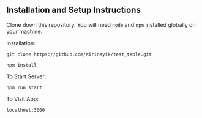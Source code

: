 ## Installation and Setup Instructions

Clone down this repository. You will need `node` and `npm` installed globally on your machine.

Installation:

`git clone https://github.com/Kirinayik/test_table.git`

`npm install`

To Start Server:

`npm run start`

To Visit App:

`localhost:3000`  
